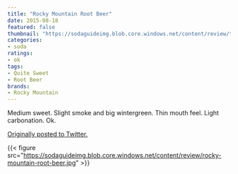 ```yaml
---
title: "Rocky Mountain Root Beer"
date: 2015-08-18
featured: false
thumbnail: "https://sodaguideimg.blob.core.windows.net/content/review/thumbs/rocky-mountain-root-beer.jpg"
categories:
- soda
ratings:
- ok
tags:
- Quite Sweet
- Root Beer
brands:
- Rocky Mountain
---
```


Medium sweet. Slight smoke and big wintergreen. Thin mouth feel. Light carbonation. Ok.

[Originally posted to Twitter.](https://twitter.com/Cavorter/status/633699790363172864)

{{< figure src="https://sodaguideimg.blob.core.windows.net/content/review/rocky-mountain-root-beer.jpg" >}}


